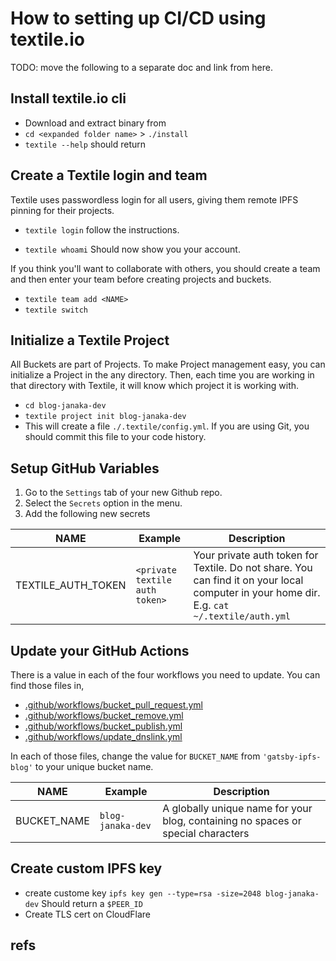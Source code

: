 # How to setting up CI/CD using textile.io

TODO: move the following to a separate doc and link from here.

## Install textile.io cli

- Download and extract binary from [](https://github.com/textileio/textile/releases)
- `cd <expanded folder name>` > `./install`
- `textile --help` should return

## Create a Textile login and team

Textile uses passwordless login for all users, giving them remote IPFS pinning for their projects.

- `textile login`
  follow the instructions.

- `textile whoami`
  Should now show you your account.
  
If you think you'll want to collaborate with others, you should create a team and then enter your team before creating projects and buckets.

- `textile team add <NAME>`
- `textile switch`

## Initialize a Textile Project

All Buckets are part of Projects. To make Project management easy, you can initialize a Project in the any directory. Then, each time you are working in that directory with Textile, it will know which project it is working with.

- `cd blog-janaka-dev`
- `textile project init blog-janaka-dev`
- This will create a file `./.textile/config.yml`. If you are using Git, you should commit this file to your code history.

## Setup GitHub Variables

1. Go to the `Settings` tab of your new Github repo.
2. Select the `Secrets` option in the menu.
3. Add the following new secrets

| NAME | Example | Description|
|------|-------|----------|
| TEXTILE_AUTH_TOKEN | `<private textile auth token>` | Your private auth token for Textile. Do not share. You can find it on your local computer in your home dir. E.g. `cat ~/.textile/auth.yml` |

## Update your GitHub Actions

There is a value in each of the four workflows you need to update. You can find those files in,

- [.github/workflows/bucket_pull_request.yml](https://github.com/textileio/gatsby-ipfs-blog/blob/master/.github/workflows/bucket_pull_request.yml)
- [.github/workflows/bucket_remove.yml](https://github.com/textileio/gatsby-ipfs-blog/blob/master/.github/workflows/bucket_remove.yml)
- [.github/workflows/bucket_publish.yml](https://github.com/textileio/gatsby-ipfs-blog/blob/master/.github/workflows/bucket_publish.yml)
- [.github/workflows/update_dnslink.yml](https://github.com/textileio/gatsby-ipfs-blog/blob/master/.github/workflows/update_dnslink.yml)
  
In each of those files, change the value for `BUCKET_NAME` from `'gatsby-ipfs-blog'` to your unique bucket name.

| NAME | Example | Description|
|------|-------|----------|
| BUCKET_NAME | `blog-janaka-dev` | A globally unique name for your blog, containing no spaces or special characters |


## Create custom IPFS key

- create custome key `ipfs key gen --type=rsa -size=2048 blog-janaka-dev`
  Should return a `$PEER_ID`
- Create TLS cert on CloudFlare

## refs
[](https://blog.textile.io/ethden-using-ci-to-publish-your-webpage-using-ipfs-and-textile-buckets/)
[](https://github.com/textileio/gatsby-ipfs-blog/blob/master/README.md)
